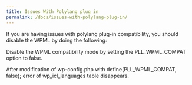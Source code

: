 ```yaml
---
title: Issues With Polylang plug in
permalink: /docs/issues-with-polylang-plug-in/
---
```


If you are having issues with polylang plug-in compatibility, you should disable the WPML by doing the following: 

Disable the WPML compatibility mode by setting the PLL_WPML_COMPAT option to false.

After modification of wp-config.php with define(PLL_WPML_COMPAT, false); error of wp_icl_languages ​​table disappears.